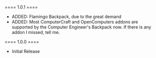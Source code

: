 ==== 1.0.1 ====

  * ADDED: Flamingo Backpack, due to the great demand
  * ADDED: Most ComputerCraft and OpenComputers addons are supported by the Computer Engineer's Backpack now. If there is any addon I missed, tell me.

==== 1.0.0 ====

  * Initial Release
